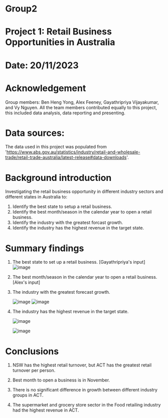 # Group2
# Project 1: Retail Business Opportunities in Australia
# Date: 20/11/2023

# Acknowledgement
Group members: Ben Heng Yong, Alex Feeney, Gayathripriya Vijayakumar, and Vy Nguyen.
All the team members contributed equally to this project, this included data analysis, data reporting and presenting.

# Data sources:
The data used in this project was populated from 'https://www.abs.gov.au/statistics/industry/retail-and-wholesale-trade/retail-trade-australia/latest-release#data-downloads'.

# Background introduction
Investigating the retail business opportunity in different industry sectors and different states in Australia to: 
1. Identify the best state to setup a retail business.
2. Identify the best month/season in the calendar year to open a retail business.
3. Identify the industry with the greatest forcast growth.
4. Identify the industry has the highest revenue in the target state.

# Summary findings
1. The best state to set up a retail business.
   [Gayathripriya's input]
![image](https://github.com/benhengyong/Group2/assets/142481554/5029933c-60d7-4a85-9a1f-313f6a04c7c6)

2. The best month/season in the calendar year to open a retail business.
   [Alex's input]

3. The industry with the greatest forecast growth.
  
   ![image](https://github.com/benhengyong/Group2/assets/142481554/44580db0-c683-41b2-8e4a-0bc96da49692)
   ![image](https://github.com/benhengyong/Group2/assets/142481554/5cf4643c-fd8d-44dc-b5a9-f614b242070e)


4. The industry has the highest revenue in the target state.
   
   ![image](https://github.com/benhengyong/Group2/assets/138980156/618086f0-4a16-4ec6-8cd1-9801d1427a94)

   ![image](https://github.com/benhengyong/Group2/assets/138980156/140874ba-8617-4880-8241-09f2f176d5ea)

# Conclusions

1. NSW has the highest retail turnover, but ACT has the greatest retail turnover per person.

2. Best month to open a business is in November.

3. There is no significant difference in growth between different industry groups in ACT.

4. The supermarket and grocery store sector in the Food retailing industry had the highest revenue in ACT.

